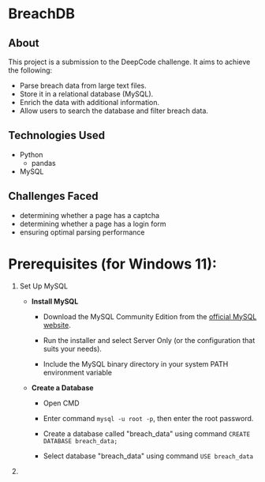 # BreachDB

## About

This project is a submission to the DeepCode challenge. It aims to achieve the following:

- Parse breach data from large text files.
- Store it in a relational database (MySQL).
- Enrich the data with additional information.
- Allow users to search the database and filter breach data.

## Technologies Used

- Python
  - pandas
- MySQL

## Challenges Faced

- determining whether a page has a captcha
- determining whether a page has a login form
- ensuring optimal parsing performance

# Prerequisites (for Windows 11):

1. Set Up MySQL

   - **Install MySQL**

     - Download the MySQL Community Edition from the [official MySQL website](https://dev.mysql.com/downloads/installer/).

     - Run the installer and select Server Only (or the configuration that suits your needs).

     - Include the MySQL binary directory in your system PATH environment variable

   - **Create a Database**

     - Open CMD

     - Enter command `mysql -u root -p`, then enter the root password.

     - Create a database called "breach_data" using command `CREATE DATABASE breach_data;`

     - Select database "breach_data" using command `USE breach_data`

2.
